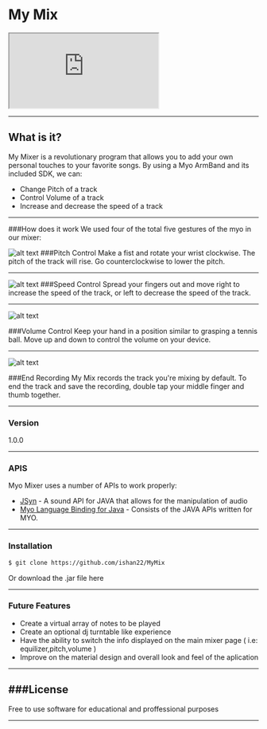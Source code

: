 # My Mix
<iframe src="https://drive.google.com/file/d/0B8uXSjiZ-WsnTDFIajBkUWt0SFU/preview" width="300" height=""></iframe>

---
What is it?
---

My Mixer is a revolutionary program that allows you to add your own personal touches to your favorite songs. By using a Myo ArmBand and its included SDK, we can:

  - Change Pitch of a track
  - Control Volume of a track
  - Increase and decrease the speed of a track
 
---

###How does it work
We used four of the total five gestures of the myo in our mixer:
 
 ![alt text](http://www.havlena.net/wp-content/uploads/fist-150x150.png) 
 ###Pitch Control
 Make a fist and rotate your wrist clockwise. The pitch of the track will rise. Go counterclockwise to lower the pitch.
 
 ---
![alt text]( https://s3.amazonaws.com/wordpressprod/blog/wp-content/uploads/2014/09/solid_blue_RH_spread_fingers.png)
###Speed Control
Spread your fingers out and move right to increase the speed of the track, or left to decrease the speed of the track.

---
![alt text](https://s3.amazonaws.com/wordpressprod/blog/wp-content/uploads/2014/09/solid_blue_RH_wave_right.png)

###Volume Control
Keep your hand in a position similar to grasping a tennis ball. Move up and down to control the volume on your device.

---
![alt text](http://www.gaprot.jp/wp-content/uploads/2014/12/DoubleTap.png)

###End Recording
My Mix records the track you're mixing by default. To end the track and save the recording, double tap your middle finger and thumb together.



 


---

### Version
1.0.0

---
### APIS

Myo Mixer uses a number of APIs to work properly:

* [JSyn] - A sound API for JAVA that allows for the manipulation of audio
* [Myo Language Binding for Java] - Consists of the JAVA APIs written for MYO.

------
### Installation

```sh
$ git clone https://github.com/ishan22/MyMix
```
Or download the .jar file here

---


### Future Features
    
  - Create a virtual array of notes to be played
  - Create an optional dj turntable like experience
  - Have the ability to switch the info displayed on the main mixer page ( i.e:               equilizer,pitch,volume )
  - Improve on the material design and overall look and feel of the aplication

---
###License
---
Free to use software for educational and proffessional purposes

[JSyn]:http://www.softsynth.com/jsyn/
[Myo Language Binding for Java]:https://github.com/NicholasAStuart/myo-java


---
